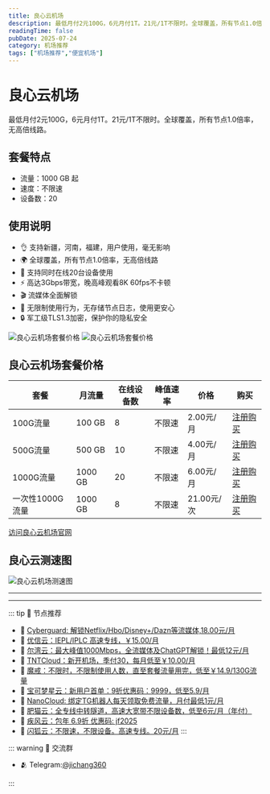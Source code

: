 ```yaml
---
title: 良心云机场
description: 最低月付2元100G，6元月付1T。21元/1T不限时。全球覆盖，所有节点1.0倍率，无高倍线路。
readingTime: false
pubDate: 2025-07-24
category: 机场推荐
tags: ["机场推荐","便宜机场"]
---
```

# 良心云机场

最低月付2元100G，6元月付1T。21元/1T不限时。全球覆盖，所有节点1.0倍率，无高倍线路。
   
## 套餐特点

- 流量：1000 GB 起
- 速度：不限速
- 设备数：20

## 使用说明

- 👌 支持新疆，河南，福建，用户使用，毫无影响
- 🌍 全球覆盖，所有节点1.0倍率，无高倍线路
- 📱 支持同时在线20台设备使用
- ⚡️ 高达3Gbps带宽，晚高峰观看8K 60fps不卡顿
- 🎬 流媒体全面解锁
- 🫷 无限制使用行为，无存储节点日志，使用更安心
- 🔒 军工级TLS1.3加密，保护你的隐私安全

![良心云机场套餐价格](/assets/liangxinyun1.jpg "良心云机场套餐价格")
![良心云机场套餐价格](/assets/liangxinyun2.jpg "良心云机场套餐价格")



## 良心云机场套餐价格

| 套餐 | 月流量 | 在线设备数 | 峰值速率 | 价格 | 购买 |
| --- | --- | --- | --- | --- | --- |
| 100G流量 | 100 GB | 8 | 不限速 | 2.00元/月 | [注册购买](https://a.suola.link/liangxinyun) |
| 500G流量 | 500 GB | 10 |不限速 | 4.00元/月 | [注册购买](https://a.suola.link/liangxinyun) |
| 1000G流量 | 1000 GB | 20 | 不限速 | 6.00元/月 |  [注册购买](https://a.suola.link/liangxinyun) |
| 一次性1000G流量 | 1000 GB | 8 | 不限速 | 21.00元/次 |  [注册购买](https://a.suola.link/liangxinyun) |


[访问良心云机场官网](https://a.suola.link/liangxinyun)

## 良心云测速图

![良心云机场测速图](/assets/liangxinyun3.jpg "良心云机场测速图")

---------
---------

::: tip 🎉 节点推荐
- 🚀 [Cyberguard: 解锁Netflix/Hbo/Disney+/Dazn等流媒体,18.00元/月](https://www.cyberguard.best/#/register?code=XsreC0T5)<br>
- 🚀 [优信云：IEPL/IPLC 高速专线，￥15.00/月](https://www.优信云.com/#/register?code=JRtE5uIV)<br>
- 🚀 [尔湾云：最大峰值1000Mbps，全流媒体及ChatGPT解锁！最低12元/月](https://erwan6.net/auth/register?code=BoObCd)<br>
- 🚀 [TNTCloud：新开机场，季付30，每月低至￥10.00/月](https://haibing822.tntvipaff.cc/#/register?code=GtjJVgml)<br>
- 🚀 [魔戒：不限时，不限制使用人数，直至套餐流量用完，低至￥14.9/130G流量](https://mojie.app/#/register?code=sSdtPtLo)<br>
- 🚀 [宝可梦星云：新用户首单：9折优惠码：9999，低至5.9/月 ](https://love.521pokemon.com/register?code=56ERkkxp)<br>
- 🚀 [NanoCloud: 绑定TG机器人每天领取免费流量，月付最低1元/月](https://edu.uodoo.bid/auth/register?code=JMiOQDHf)<br>
- 🚀 [肥猫云：全专线中转隧道，高速大宽带不限设备数，低至6元/月（年付）](https://fchb1188.fcvipaff.cc/register?aff=X1vZd2wf)<br>
- 🚀 [疾风云：包年 6.9折 优惠码: jf2025](https://homes.tr25.cn?code=ReCm)<br>
- 🚀 [闪狐云：不限速，不限设备。高速专线。20元/月](https://inv02.ffaff.cc/register?aff=WQApz2pv)
:::

::: warning  💬 交流群

- 🫂 Telegram:[@jichang360](https://t.me/jichang360)

:::

